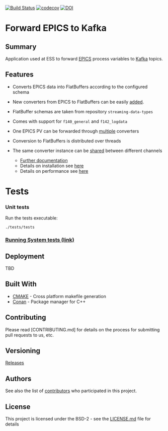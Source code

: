 [![Build Status](https://jenkins.esss.dk/dm/job/ess-dmsc/job/forward-epics-to-kafka/job/master/badge/icon)](https://jenkins.esss.dk/dm/job/ess-dmsc/job/forward-epics-to-kafka/job/master/)
[![codecov](https://codecov.io/gh/ess-dmsc/forward-epics-to-kafka/branch/master/graph/badge.svg)](https://codecov.io/gh/ess-dmsc/forward-epics-to-kafka)
[![DOI](https://zenodo.org/badge/81432248.svg)](https://zenodo.org/badge/latestdoi/81432248)

# Forward EPICS to Kafka

## Summary
Application used at ESS to forward [EPICS](https://epics.anl.gov/) process
variables to [Kafka](https://kafka.apache.org/) topics.

## Features
- Converts EPICS data into FlatBuffers according to the configured schema
- New converters from EPICS to FlatBuffers can be easily
  [added](#adding-new-converter-plugins).
- FlatBuffer schemas are taken from repository `streaming-data-types`
- Comes with support for `f140_general` and `f142_logdata`
- One EPICS PV can be forwarded through [multiple](#forwarding-a-pv-through-multiple-converters)
  converters
- Conversion to FlatBuffers is distributed over threads
- The same converter instance can be [shared](#share-converter-instance-between-channels)
  between different channels

  - [Further documentation](documentation/README.md)
  - Details on installation see [here](documentation/INSTALLATION.md)
  - Details on performance see [here](documentation/PERFORMANCE.md)


# Tests

### Unit tests
Run the tests executable:

```
./tests/tests
```

### [Running System tests (link)](https://github.com/ess-dmsc/forward-epics-to-kafka/blob/master/system-tests/README.md)


## Deployment
TBD

## Built With

* [CMAKE](https://cmake.org/) - Cross platform makefile generation
* [Conan](https://conan.io/) - Package manager for C++

## Contributing

Please read [CONTRIBUTING.md] for details on the process for submitting pull requests to us, etc.

## Versioning

[Releases](https://github.com/ess-dmsc/forward-epics-to-kafka/releases)

## Authors

See also the list of [contributors](https://github.com/ess-dmsc/forward-epics-to-kafka/graphs/contributors) who participated in this project.

## License

This project is licensed under the BSD-2 - see the [LICENSE.md](LICENSE.md) file for details
